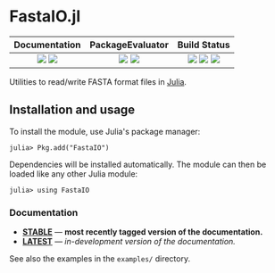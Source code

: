 # FastaIO.jl

| **Documentation**                                                               | **PackageEvaluator**                                            | **Build Status**                                                                                |
|:-------------------------------------------------------------------------------:|:---------------------------------------------------------------:|:-----------------------------------------------------------------------------------------------:|
| [![][docs-stable-img]][docs-stable-url] [![][docs-latest-img]][docs-latest-url] | [![][pkg-0.5-img]][pkg-0.5-url] [![][pkg-0.6-img]][pkg-0.6-url] | [![][travis-img]][travis-url] [![][appveyor-img]][appveyor-url] [![][codecov-img]][codecov-url] |

Utilities to read/write FASTA format files in [Julia].

## Installation and usage

To install the module, use Julia's package manager:

```
julia> Pkg.add("FastaIO")
```

Dependencies will be installed automatically.
The module can then be loaded like any other Julia module:

```
julia> using FastaIO
```

### Documentation

- [**STABLE**][docs-stable-url] &mdash; **most recently tagged version of the documentation.**
- [**LATEST**][docs-latest-url] &mdash; *in-development version of the documentation.*

See also the examples in the `examples/` directory.


[Julia]: http://julialang.org

[docs-stable-img]: https://img.shields.io/badge/docs-stable-blue.svg
[docs-stable-url]: https://carlobaldassi.github.io/FastaIO.jl/stable
[docs-latest-img]: https://img.shields.io/badge/docs-latest-blue.svg
[docs-latest-url]: https://carlobaldassi.github.io/FastaIO.jl/latest

[travis-img]: https://travis-ci.org/carlobaldassi/FastaIO.jl.svg?branch=master
[travis-url]: https://travis-ci.org/carlobaldassi/FastaIO.jl

[appveyor-img]: https://ci.appveyor.com/api/projects/status/18ijkex153jkubw5/branch/master?svg=true
[appveyor-url]: https://ci.appveyor.com/project/carlobaldassi/fastaio-jl/branch/master

[codecov-img]: https://codecov.io/gh/carlobaldassi/FastaIO.jl/branch/master/graph/badge.svg
[codecov-url]: https://codecov.io/gh/carlobaldassi/FastaIO.jl

[pkg-0.5-img]: http://pkg.julialang.org/badges/FastaIO_0.5.svg
[pkg-0.5-url]: http://pkg.julialang.org/?pkg=FastaIO
[pkg-0.6-img]: http://pkg.julialang.org/badges/FastaIO_0.6.svg
[pkg-0.6-url]: http://pkg.julialang.org/?pkg=FastaIO
